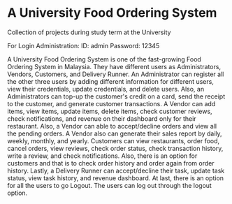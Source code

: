 # A University Food Ordering System

Collection of projects during study term at the University

For Login Administration:
ID: admin
Password: 12345


A University Food Ordering System is one of the fast-growing Food Ordering System in Malaysia. They have different users as Administrators, Vendors, Customers, and Delivery Runner.
An Administrator can register all the other three users by adding different information for different users, view their credentials, update credentials, and delete users. Also, an
Administrators can top-up the customer's credit on a card, send the receipt to the customer, and generate customer transactions. A Vendor can add items, view items, update items,
delete items, check customer reviews, check notifications, and revenue on their dashboard only for their restaurant. Also, a Vendor can able to accept/decline orders and view all the
pending orders. A Vendor also can generate their sales report by daily, weekly, monthly, and yearly. Customers can view restaurants, order food, cancel orders, view reviews, check
order status, check transaction history, write a review, and check notifications. Also, there is an option for customers and that is to check order history and order again from order
history. Lastly, a Delivery Runner can accept/decline their task, update task status, view task history, and revenue dashboard. At last, there is an option for all the users to go
Logout. The users can log out through the logout option.
